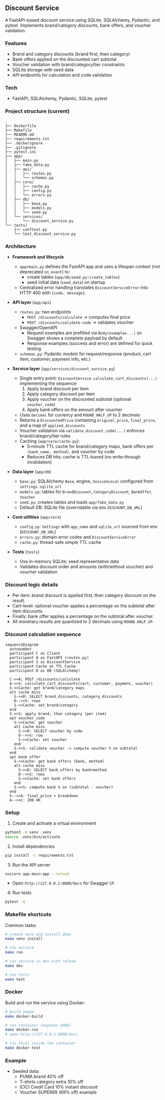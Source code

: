 ## Discount Service

A FastAPI-based discount service using SQLite, SQLAlchemy, Pydantic, and pytest. Implements brand/category discounts, bank offers, and voucher validation.

### Features
- Brand and category discounts (brand first, then category)
- Bank offers applied on the discounted cart subtotal
- Voucher validation with brand/category/tier constraints
- SQLite storage with seed data
- API endpoints for calculation and code validation

### Tech
- FastAPI, SQLAlchemy, Pydantic, SQLite, pytest

### Project structure (current)
```
.
├── Dockerfile
├── Makefile
├── README.md
├── requirements.txt
├── .dockerignore
├── .gitignore
├── pytest.ini
├── app/
│   ├── main.py
│   ├── fake_data.py
│   ├── api/
│   │   ├── routes.py
│   │   └── schemas.py
│   ├── core/
│   │   ├── cache.py
│   │   ├── config.py
│   │   └── errors.py
│   ├── db/
│   │   ├── base.py
│   │   ├── models.py
│   │   └── seed.py
│   └── services/
│       └── discount_service.py
└── tests/
    ├── conftest.py
    └── test_discount_service.py
```

### Architecture

- **Framework and lifecycle**
  - `app/main.py` defines the FastAPI app and uses a lifespan context (not deprecated `on_event`) to:
    - create tables (`app/db/seed.py:create_tables`)
    - seed initial data (`seed_data`) on startup
  - Centralized error handling translates `DiscountServiceError` into HTTP 400 with `{code, message}`.

- **API layer** (`app/api`)
  - `routes.py`: two endpoints
    - `POST /discounts/calculate` → computes final price
    - `POST /discounts/validate-code` → validates voucher
  - Swagger/OpenAPI
    - Request examples are prefilled via `Body(example=...)` so Swagger shows a complete payload by default
    - Response examples (success and error) are defined for quick testing
  - `schemas.py`: Pydantic models for request/response (product, cart item, customer, payment info, etc.)

- **Service layer** (`app/services/discount_service.py`)
  - Single entry point: `DiscountService.calculate_cart_discounts(...)` implementing the sequence:
    1. Apply brand discount per item
    2. Apply category discount per item
    3. Apply voucher on the discounted subtotal (optional `voucher_code`)
    4. Apply bank offers on the amount after voucher
  - Uses `Decimal` for currency and `ROUND_HALF_UP` to 2 decimals
  - Returns a `DiscountedPrice` containing `original_price`, `final_price`, and a map of `applied_discounts`
  - Voucher validation via `validate_discount_code(...)` enforces brand/category/tier rules
  - Caching (`app/core/cache.py`):
    - 5‑minute TTL cache for brand/category maps, bank offers per `(bank_name, method)`, and voucher by code
    - Reduces DB hits; cache is TTL-based (no write-through invalidation)

- **Data layer** (`app/db`)
  - `base.py`: SQLAlchemy `Base`, engine, `SessionLocal` configured from `settings.sqlite_url`
  - `models.py`: tables for `BrandDiscount`, `CategoryDiscount`, `BankOffer`, `Voucher`
  - `seed.py`: creates tables and loads `app/fake_data.py`
  - Default DB: SQLite file (overridable via env `DISCOUNT_DB_URL`)

- **Core utilities** (`app/core`)
  - `config.py`: `Settings` with `app_name` and `sqlite_url` sourced from env (`DISCOUNT_DB_URL`)
  - `errors.py`: domain error codes and `DiscountServiceError`
  - `cache.py`: thread-safe simple TTL cache

- **Tests** (`tests`)
  - Use in-memory SQLite; seed representative data
  - Validates discount order and amounts (with/without voucher) and voucher validation

### Discount logic details

- Per item: brand discount is applied first, then category discount on the result.
- Cart-level: optional voucher applies a percentage on the subtotal after item discounts.
- Finally: bank offer applies a percentage on the subtotal after voucher.
- All monetary results are quantized to 2 decimals using `ROUND_HALF_UP`.

### Discount calculation sequence

```mermaid
sequenceDiagram
  autonumber
  participant C as Client
  participant A as FastAPI (routes.py)
  participant S as DiscountService
  participant Cache as TTL Cache
  participant D as DB (SQLAlchemy)

  C->>A: POST /discounts/calculate
  A->>S: calculate_cart_discounts(cart, customer, payment, voucher)
  S->>Cache: get brand/category maps
  alt cache miss
    S->>D: SELECT brand_discounts, category_discounts
    D-->>S: rows
    S->>Cache: set brand/category
  end
  S->>S: apply brand, then category (per item)
  opt voucher_code
    S->>Cache: get voucher
    alt cache miss
      S->>D: SELECT voucher by code
      D-->>S: row
      S->>Cache: set voucher
    end
    S->>S: validate voucher -> compute voucher % on subtotal
  end
  opt bank offer
    S->>Cache: get bank offers (bank, method)
    alt cache miss
      S->>D: SELECT bank_offers by bank+method
      D-->>S: rows
      S->>Cache: set bank offers
    end
    S->>S: compute bank % on (subtotal - voucher)
  end
  S-->>A: final_price + breakdown
  A-->>C: 200 OK
```

### Setup

1) Create and activate a virtual environment
```bash
python3 -m venv .venv
source .venv/bin/activate
```

2) Install dependencies
```bash
pip install -r requirements.txt
```

3) Run the API server
```bash
uvicorn app.main:app --reload
```
- Open `http://127.0.0.1:8000/docs` for Swagger UI

4) Run tests
```bash
pytest -q
```

### Makefile shortcuts

Common tasks:
```bash
# create venv and install deps
make venv install

# run service
make run

# run service in dev with reload
make dev

# run tests
make test
```

### Docker

Build and run the service using Docker:
```bash
# build image
make docker-build

# run container (exposes 8000)
make docker-run
# open http://127.0.0.1:8000/docs

# run tests inside the container
make docker-test
```

### Example
- Seeded data:
  - PUMA brand 40% off
  - T-shirts category extra 10% off
  - ICICI Credit Card 10% instant discount
  - Voucher SUPER69 (69% off) example
